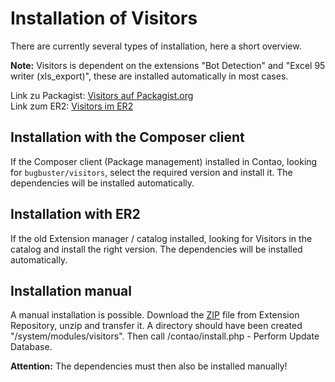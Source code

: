 # Installation of Visitors

There are currently several types of installation, here a short overview.
 
**Note:** Visitors is dependent on the extensions "Bot Detection" and "Excel 95 writer (xls_export)", these are installed automatically in most cases.

Link zu Packagist: [Visitors auf Packagist.org](https://packagist.org/packages/bugbuster/visitors)<br>
Link zum ER2: [Visitors im ER2](https://contao.org/en/extension-list/view/visitors.html)

## Installation with the Composer client

If the Composer client (Package management) installed in Contao, looking for `bugbuster/visitors`, select the required version and install it.
The dependencies will be installed automatically.

## Installation with ER2

If the old Extension manager / catalog installed, looking for Visitors in the catalog and install the right version. 
The dependencies will be installed automatically.

## Installation manual

A manual installation is possible. Download the [ZIP](https://contao.org/en/extension-list/view/visitors.html) file from Extension Repository, unzip and transfer it.
A directory should have been created "/system/modules/visitors".
Then call /contao/install.php - Perform Update Database.

**Attention:** The dependencies must then also be installed manually!
